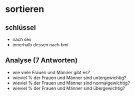 # sortieren

## schlüssel

-   nach sex
-   innerhalb dessen nach bmi

## Analyse (7 Antworten)

-   wie viele Frauen und Männer gibt es?
-   wieviel % der Frauen und Männer sind untergewichtig?
-   wieviel % der Frauen und Männer sind normalgewichtig?
-   wieviel % der Frauen und Männer sind übergewichtig?


